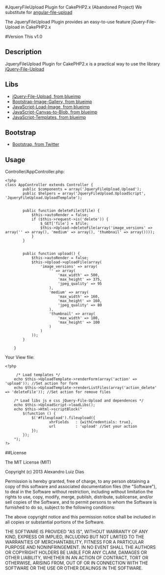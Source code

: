 #JqueryFileUpload Plugin for CakePHP2.x (Abandoned Project)
We substitute for [angular-file-upload](https://github.com/nervgh/angular-file-upload)

The JqueryFileUpload Plugin provides an easy-to-use feature jQuery-File-Upload in CakePHP2.x

#Version
This v1.0

## Description
JqueryFileUpload Plugin for CakePHP2.x is a practical way to use the library [jQuery-File-Upload](https://github.com/blueimp/jQuery-File-Upload)

## Libs
* [jQuery-File-Upload, from blueimp](https://github.com/blueimp/jQuery-File-Upload)
* [Bootstrap-Image-Gallery, from blueimp](https://github.com/blueimp/Bootstrap-Image-Gallery)
* [JavaScript-Load-Image, from blueimp](https://github.com/blueimp/JavaScript-Load-Image)
* [JavaScript-Canvas-to-Blob, from blueimp](https://github.com/blueimp/JavaScript-Canvas-to-Blob)
* [JavaScript-Templates, from blueimp](https://github.com/blueimp/JavaScript-Templates)

## Bootstrap
* [Bootstrap, from Twitter](http://twitter.github.com/bootstrap/)

## Usage
Controller/AppController.php:

	<?php
	class AppController extends Controller {
            public $components = array('JqueryFileUpload.Upload');
            public $helpers = array('JqueryFileUpload.UploadScript', 'JqueryFileUpload.UploadTemplate');


            public function deleteFile($file) {
                $this->autoRender = false;
                if ($this->request->is('delete')) {
                    $_GET['file'] = $file;
                    $this->Upload->deleteFile(array('image_versions' => array('' => array(), 'medium' => array(), 'thumbnail' => array())));
                }
            }


            public function upload() {
                $this->autoRender = false;
                $this->Upload->uploadFile(array(
                    'image_versions' => array(
                        '' => array(
                            'max_width' => 500,
                            'max_height' => 375,
                            'jpeg_quality' => 95
                        ),
                        'medium' => array(
                            'max_width' => 160,
                            'max_height' => 160,
                            'jpeg_quality' => 80
                        ),
                        'thumbnail' => array(
                            'max_width' => 100,
                            'max_height' => 100
                        )
                    )
                ));
            }
           
        }

Your View file:
   
    <?php
    
    	 /* Load templates */
        echo $this->UploadTemplate->renderForm(array('action' => 'upload')); //Set action for form
        echo $this->UploadTemplate->renderListFiles(array('action_delete' => 'deleteFile')); //Set action for remove files
    
        /* Load libs js e css jQuery-File-Upload and dependences */
        echo $this->UploadScript->loadLibs();
        echo $this->Html->scriptBlock("
            $(function () {
                $('#fileupload').fileupload({
                        xhrFields   : {withCredentials: true},
                        url         : 'upload' //Set your action
                });
            });    
        ");
    ?>

##License

The MIT License (MIT)

Copyright (c) 2013 Alexandro Luiz Dias

Permission is hereby granted, free of charge, to any person obtaining a copy of this software and associated documentation files (the "Software"), to deal in the Software without restriction, including without limitation the rights to use, copy, modify, merge, publish, distribute, sublicense, and/or sell copies of the Software, and to permit persons to whom the Software is furnished to do so, subject to the following conditions:

The above copyright notice and this permission notice shall be included in all copies or substantial portions of the Software.

THE SOFTWARE IS PROVIDED "AS IS", WITHOUT WARRANTY OF ANY KIND, EXPRESS OR IMPLIED, INCLUDING BUT NOT LIMITED TO THE WARRANTIES OF MERCHANTABILITY, FITNESS FOR A PARTICULAR PURPOSE AND NONINFRINGEMENT. IN NO EVENT SHALL THE AUTHORS OR COPYRIGHT HOLDERS BE LIABLE FOR ANY CLAIM, DAMAGES OR OTHER LIABILITY, WHETHER IN AN ACTION OF CONTRACT, TORT OR OTHERWISE, ARISING FROM, OUT OF OR IN CONNECTION WITH THE SOFTWARE OR THE USE OR OTHER DEALINGS IN THE SOFTWARE.
